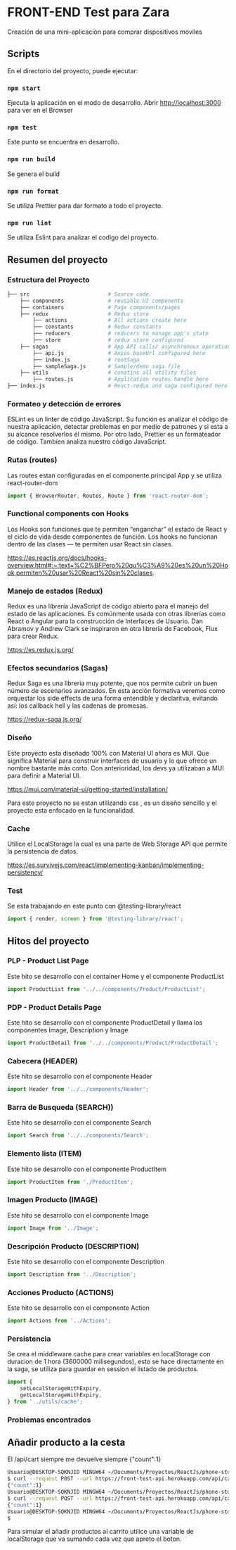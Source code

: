 # FRONT-END Test para Zara

Creación de una mini-aplicación para comprar dispositivos moviles

## Scripts

En el directorio del proyecto, puede ejecutar:

### `npm start`

Ejecuta la aplicación en el modo de desarrollo.
Abrir [http://localhost:3000](http://localhost:3000) para ver en el Browser

### `npm test`

Este punto se encuentra en desarrollo.

### `npm run build`

Se genera el build

### `npm run format`

Se utiliza Prettier para dar formato a todo el proyecto.

### `npm run lint`

Se utiliza Eslint para analizar el codigo del proyecto.

## Resumen del proyecto

### Estructura del Proyecto

```sh
├── src                         # Source code.
    ├── components              # reusable UI components
    ├── containers              # Page components/pages
    ├── redux                   # Redux store
        ├── actions             # All actions create here
        ├── constants           # Redux constants
        ├── reducers            # reducers to manage app's state
        ├── store               # redux store configured
    ├── sagas                   # App API calls/ asynchronous operations handle here
        ├── api.js              # Axios baseUrl configured here
        ├── index.js            # rootSaga
        ├── sampleSaga.js       # Sample/demo saga file
    ├── utils                   # conatins all utility files
        ├── routes.js           # Application routes handle here
├── index.js                    # React-redux and saga configured here
```

### Formateo y detección de errores

ESLint es un linter de código JavaScript. Su función es analizar el código de nuestra aplicación, detectar problemas en por medio de patrones y si esta a su alcance resolverlos él mismo. Por otro lado, Prettier es un formateador de código. Tambien analiza nuestro código JavaScript.

### Rutas (routes)

Las routes estan configuradas en el componente principal App y se utiliza react-router-dom

```javascript
import { BrowserRouter, Routes, Route } from 'react-router-dom';
```

### Functional components con Hooks

Los Hooks son funciones que te permiten “enganchar” el estado de React y el ciclo de vida desde componentes de función. Los hooks no funcionan dentro de las clases — te permiten usar React sin clases.

https://es.reactjs.org/docs/hooks-overview.html#:~:text=%C2%BFPero%20qu%C3%A9%20es%20un%20Hook,permiten%20usar%20React%20sin%20clases.

### Manejo de estados (Redux)

Redux es una librería JavaScript de código abierto para el manejo del estado de las aplicaciones. Es comúnmente usada con otras librerías como React o Angular para la construcción de Interfaces de Usuario. Dan Abramov y Andrew Clark se inspiraron en otra librería de Facebook, Flux ​ para crear Redux.

https://es.redux.js.org/

### Efectos secundarios (Sagas)

Redux Saga es una librería muy potente, que nos permite cubrir un buen número de escenarios avanzados. En esta acción formativa veremos como orquestar los side effects de una forma entendible y declaritva, evitando así: los callback hell y las cadenas de promesas.

https://redux-saga.js.org/

### Diseño

Este proyecto esta diseñado 100% con Material UI ahora es MUI. Que significa Material para construir interfaces de usuario y lo que ofrece un nombre bastante más corto. Con anterioridad, los devs ya utilizaban a MUI para definir a Material UI.

https://mui.com/material-ui/getting-started/installation/

Para este proyecto no se estan utilizando css , es un diseño sencillo y el proyecto esta enfocado en la funcionalidad.

### Cache

Utilice el LocalStorage la cual es una parte de Web Storage API que permite la persistencia de datos.

https://es.survivejs.com/react/implementing-kanban/implementing-persistency/

### Test

Se esta trabajando en este punto con @testing-library/react

```javascript
import { render, screen } from '@testing-library/react';
```

## Hitos del proyecto

### PLP - Product List Page

Este hito se desarrollo con el container Home y el componente ProductList

```javascript
import ProductList from '../../components/Product/ProductList';
```

### PDP - Product Details Page

Este hito se desarrollo con el componente ProductDetail y llama los componentes Image, Description y Image

```javascript
import ProductDetail from '../../components/Product/ProductDetail';
```

### Cabecera (HEADER)

Este hito se desarrollo con el componente Header

```javascript
import Header from '../../components/Header';
```

### Barra de Busqueda (SEARCH))

Este hito se desarrollo con el componente Search

```javascript
import Search from '../../components/Search';
```

### Elemento lista (ITEM)

Este hito se desarrollo con el componente ProductItem

```javascript
import ProductItem from './ProductItem';
```

### Imagen Producto (IMAGE)

Este hito se desarrollo con el componente Image

```javascript
import Image from '../Image';
```

### Descripción Producto (DESCRIPTION)

Este hito se desarrollo con el componente Description

```javascript
import Description from '../Description';
```

### Acciones Producto (ACTIONS)

Este hito se desarrollo con el componente Action

```javascript
import Actions from '../Actions';
```

### Persistencia

Se crea el middleware cache para crear variables en localStorage con duracion de 1 hora (3600000 milisegundos), esto se hace directamente en la saga, se utiliza para guardar en session el listado de productos.

```javascript
import {
	setLocalStorageWithExpiry,
	getLocalStorageWithExpiry,
} from '../utils/cache';
```

### Problemas encontrados

## Añadir producto a la cesta

El /api/cart siempre me devuelve siempre {"count":1}

```sh
Usuario@DESKTOP-SQKNJID MINGW64 ~/Documents/Proyectos/ReactJs/phone-store (dev)
$ curl --request POST --url https://front-test-api.herokuapp.com/api/cart --header 'Content-Type: application/json' --cookie session_id=s%253AfymgFc2GClnXnooF4M7ALf5dgpUiifm4.hecHy2mhJ3E%252F3yKY5XRLfl8vlDEmNusT5WG6OG2KhdM --data '{"id": "owhq-O7mvLqthfcmkT7Wo", "colorCode": 1,"storageCode": 4}'
{"count":1}
Usuario@DESKTOP-SQKNJID MINGW64 ~/Documents/Proyectos/ReactJs/phone-store (dev)
$ curl --request POST --url https://front-test-api.herokuapp.com/api/cart --header 'Content-Type: application/json' --cookie session_id=s%253AfymgFc2GClnXnooF4M7ALf5dgpUiifm4.hecHy2mhJ3E%252F3yKY5XRLfl8vlDEmNusT5WG6OG2KhdM --data '{"id": "owhq-O7mvLqthfcmkT7Wo", "colorCode": 1,"storageCode": 4}'
{"count":1}
Usuario@DESKTOP-SQKNJID MINGW64 ~/Documents/Proyectos/ReactJs/phone-store (dev)
$
```

Para simular el añadir productos al carrito utilice una variable de localStorage que va sumando cada vez que apreto el boton.
